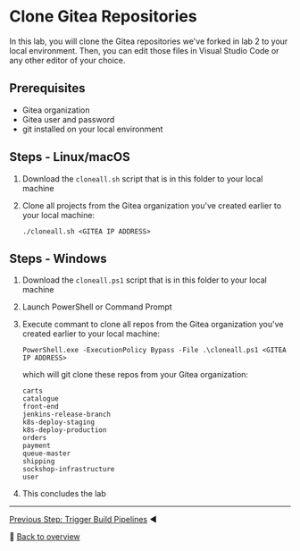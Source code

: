# Clone Gitea Repositories

In this lab, you will clone the Gitea repositories we've forked in lab 2 to your local environment. Then, you can edit those files in Visual Studio Code or any other editor of your choice.

## Prerequisites
* Gitea organization
* Gitea user and password
* git installed on your local environment

## Steps - Linux/macOS
1. Download the `cloneall.sh` script that is in this folder to your local machine
1. Clone all projects from the Gitea organization you've created earlier to your local machine:

    ```
    ./cloneall.sh <GITEA IP ADDRESS>
    ```
## Steps - Windows
1. Download the `cloneall.ps1` script that is in this folder to your local machine
2. Launch PowerShell or Command Prompt

4. Execute commant to clone all repos from the Gitea organization you've created earlier to your local machine:

    ```
    PowerShell.exe -ExecutionPolicy Bypass -File .\cloneall.ps1 <GITEA IP ADDRESS>
    ```
    
    which will git clone these repos from your Gitea organization:
    
    ```
    carts
    catalogue
    front-end
    jenkins-release-branch
    k8s-deploy-staging
    k8s-deploy-production
    orders
    payment
    queue-master
    shipping
    sockshop-infrastructure 
    user
    ```

5. This concludes the lab

---

[Previous Step: Trigger Build Pipelines](../4_Trigger_Build_Pipelines) :arrow_backward:

:arrow_up_small: [Back to overview](../)
